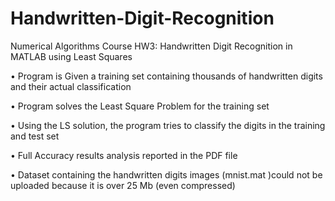 # Handwritten-Digit-Recognition
Numerical Algorithms Course HW3: Handwritten Digit Recognition in MATLAB using Least Squares

• Program is Given a training set containing thousands of handwritten digits and their actual classification

• Program solves the Least Square Problem for the training set

• Using the LS solution, the program tries to classify the digits in the training and test set 

• Full Accuracy results analysis reported in the PDF file

• Dataset containing the handwritten digits images (mnist.mat )could not be uploaded because it is over 25 Mb (even compressed)
